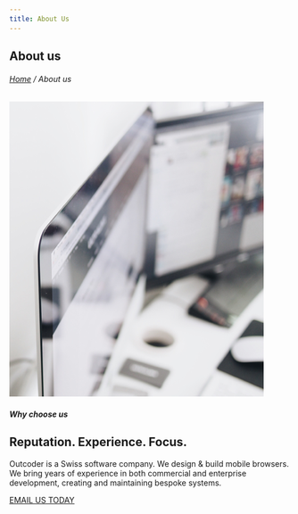 ```yaml
---
title: About Us
---
```


<section id="inner-header" class="inner-header">
	<div class="container">
		<div class="row">
			<div class="col-lg-12">
				<div class="inner-header-txt-cont">
					<h2 class="text-left">About us</h2>
					<h6><a href="#" class="">Home</a> / About us</h6>
				</div>
			</div>
		</div>
	</div>
</section>
<section id="about-2" class="section-about-2">
	<div class="container">
		<div class="row">
			<div class="col-lg-6">
				<div class="about-2-img-cont"><img src="/images/about.jpg" class="img-responsive" alt=""></div>
			</div>
			<div class="col-lg-6">
				<div class="about-2-txt-cont section-padding wow fadeInRight">
					<h5 class="text-left">Why choose us</h5>
					<h2 class="text-left">Reputation. Experience. Focus.</h2>
					<p>Outcoder is a Swiss software company. We design & build mobile browsers. We bring years of experience in both commercial and enterprise development, creating and maintaining bespoke systems.</p>
					<a href="mailto:sales@outcoder.com" class="btn btn-black btn-xl" >EMAIL US TODAY</a> </div>
			</div>
		</div>
	</div>
</section>
<section id="counter-2" class="counter-2-cont">
</section>